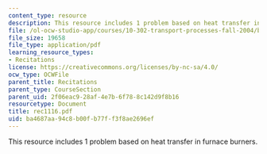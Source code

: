 ```yaml
---
content_type: resource
description: This resource includes 1 problem based on heat transfer in furnace burners.
file: /ol-ocw-studio-app/courses/10-302-transport-processes-fall-2004/ba4687aa94c8b00fb77ff3f8ae2696ef_rec1116.pdf
file_size: 19658
file_type: application/pdf
learning_resource_types:
- Recitations
license: https://creativecommons.org/licenses/by-nc-sa/4.0/
ocw_type: OCWFile
parent_title: Recitations
parent_type: CourseSection
parent_uid: 2f06eac9-28af-4e7b-6f78-8c142d9f8b16
resourcetype: Document
title: rec1116.pdf
uid: ba4687aa-94c8-b00f-b77f-f3f8ae2696ef
---
```

This resource includes 1 problem based on heat transfer in furnace burners.